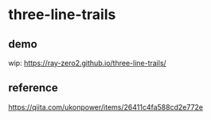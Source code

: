 # three-line-trails
## demo
wip: 
https://ray-zero2.github.io/three-line-trails/

## reference
https://qiita.com/ukonpower/items/26411c4fa588cd2e772e
